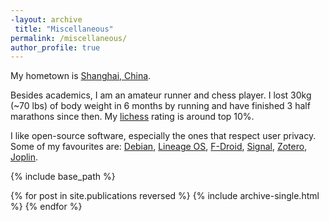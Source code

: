 ```yaml
---
-layout: archive
 title: "Miscellaneous"
permalink: /miscellaneous/
author_profile: true
---
```

My hometown is [Shanghai, China](https://en.wikipedia.org/wiki/Shanghai).

Besides academics, I am an amateur runner and chess player. I lost 30kg (~70 lbs) of body weight in 6 months by running and have finished 3 half marathons since then. My [lichess](https://lichess.org/) rating is around top 10%. 

I like open-source software, especially the ones that respect user privacy. Some of my favourites are: [Debian](https://www.debian.org/), [Lineage OS](https://lineageos.org/), [F-Droid](https://f-droid.org/), [Signal](https://www.signal.org/), [Zotero](https://www.zotero.org/), [Joplin](https://joplinapp.org/).


{% include base_path %}

{% for post in site.publications reversed %}
  {% include archive-single.html %}
{% endfor %}

